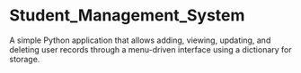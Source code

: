 # Student_Management_System
A simple Python application that allows adding, viewing, updating, and deleting user records through a menu-driven interface using a dictionary for storage.

